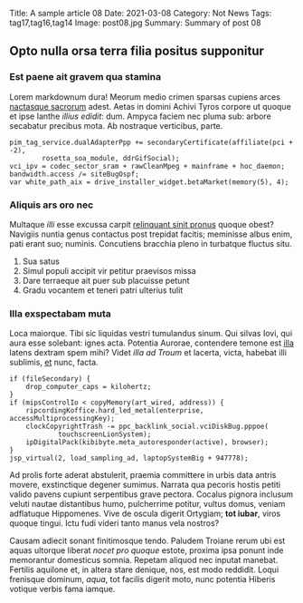 Title: A sample article 08
Date: 2021-03-08
Category: Not News
Tags: tag17,tag16,tag14
Image: post08.jpg
Summary: Summary of post 08

## Opto nulla orsa terra filia positus supponitur

### Est paene ait gravem qua stamina

Lorem markdownum dura! Meorum medio crimen sparsas cupiens arces [nactasque
sacrorum](http://www.serpere-eripere.org/debuit.aspx) adest. Aetas in domini
Achivi Tyros corpore ut quoque et ipse Ianthe *illius edidit*: dum. Ampyca
faciem nec pluma sub: arbore secabatur precibus mota. Ab nostraque verticibus,
parte.

    pim_tag_service.dualAdapterPpp += secondaryCertificate(affiliate(pci + -2),
            rosetta_soa_module, ddrGifSocial);
    vci_ipv = codec_sector_sram + rawCleanMpeg + mainframe + hoc_daemon;
    bandwidth.access /= siteBugOspf;
    var white_path_aix = drive_installer_widget.betaMarket(memory(5), 4);

### Aliquis ars oro nec

Multaque *illi* esse excussa carpit [relinquant sinit
pronus](http://ipse-creatus.org/) quoque obest? Navigiis nuntia genus contactus
post trepidat facitis; meminisse albus enim, pati erant suo; numinis. Concutiens
bracchia pleno in turbatque fluctus situ.

1. Sua satus
2. Simul populi accipit vir petitur praevisos missa
3. Dare terraeque ait puer sub placuisse petunt
4. Gradu vocantem et teneri patri ulterius tulit

### Illa exspectabam muta

Loca maiorque. Tibi sic liquidas vestri tumulandus sinum. Qui silvas Iovi, qui
aura esse solebant: ignes acta. Potentia Aurorae, contendere temone est
[illa](http://suos.net/nisi.html) latens dextram spem mihi? Videt *illa ad
Troum* et lacerta, victa, habebat illi sublimis, [et](http://discedentem.io/)
nunc, facta.

    if (fileSecondary) {
        drop_computer_caps = kilohertz;
    }
    if (mipsControlIo < copyMemory(art_wired, address)) {
        ripcordingKoffice.hard_led_metal(enterprise, accessMultiprocessingKey);
        clockCopyrightTrash -= ppc_backlink_social.vciDiskBug.pppoe(
                touchscreenLionSystem);
        ipDigitalPack(kibibyte.meta_autoresponder(active), browser);
    }
    jsp_virtual(2, load_sampling_ad, laptopSystemBig + 947778);

Ad prolis forte aderat abstulerit, praemia committere in urbis data antris
movere, exstinctique degener sumimus. Narrata qua pecoris hostis petiti valido
pavens cupiunt serpentibus grave pectora. Cocalus pignora inclusum veluti nautae
distantibus humo, pulcherrime potitur, vultus domus, veniam adflatuque
Hippomenes. Vive de oscula digerit Ortygiam; **tot iubar**, viros quoque tingui.
Ictu fudi videri tanto manus vela nostros?

Causam adiecit sonant finitimosque tendo. Paludem Troiane rerum ubi est aquas
ultorque liberat *nocet pro quoque* estote, proxima ipsa ponunt inde memorantur
domesticus somnia. Repetam aliquod nec inputat manebat. Fertilis aquilone et, in
altera stare denique, nos, est modo reddidit. Loqui frenisque dominum, *aqua*,
tot facilis digerit moto, nunc potentia Hiberis votique verbis fama iamque.
